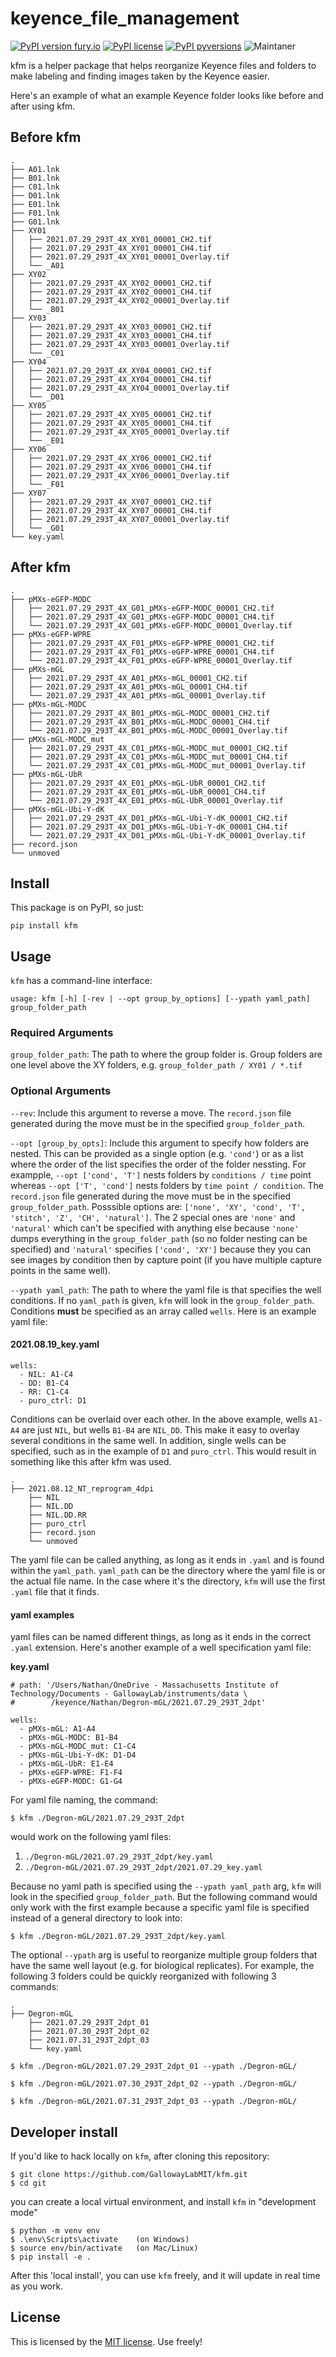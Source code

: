 # keyence_file_management
[![PyPI version fury.io](https://badge.fury.io/py/kfm.svg)](https://pypi.python.org/pypi/kfm/)
[![PyPI license](https://img.shields.io/pypi/l/kfm.svg)](https://pypi.python.org/pypi/kfm/)
[![PyPI pyversions](https://img.shields.io/pypi/pyversions/kfm.svg)](https://pypi.python.org/pypi/kfm/)
![Maintaner](https://img.shields.io/badge/maintainer-nbwang22-blue)

kfm is a helper package that helps reorganize Keyence files and folders to make labeling and finding images
taken by the Keyence easier.
 
Here's an example of what an example Keyence folder looks like before and after using kfm.

## Before kfm

```
.
├── A01.lnk
├── B01.lnk
├── C01.lnk
├── D01.lnk
├── E01.lnk
├── F01.lnk
├── G01.lnk
├── XY01
│   ├── 2021.07.29_293T_4X_XY01_00001_CH2.tif
│   ├── 2021.07.29_293T_4X_XY01_00001_CH4.tif
│   ├── 2021.07.29_293T_4X_XY01_00001_Overlay.tif
│   └── _A01
├── XY02
│   ├── 2021.07.29_293T_4X_XY02_00001_CH2.tif
│   ├── 2021.07.29_293T_4X_XY02_00001_CH4.tif
│   ├── 2021.07.29_293T_4X_XY02_00001_Overlay.tif
│   └── _B01
├── XY03
│   ├── 2021.07.29_293T_4X_XY03_00001_CH2.tif
│   ├── 2021.07.29_293T_4X_XY03_00001_CH4.tif
│   ├── 2021.07.29_293T_4X_XY03_00001_Overlay.tif
│   └── _C01
├── XY04
│   ├── 2021.07.29_293T_4X_XY04_00001_CH2.tif
│   ├── 2021.07.29_293T_4X_XY04_00001_CH4.tif
│   ├── 2021.07.29_293T_4X_XY04_00001_Overlay.tif
│   └── _D01
├── XY05
│   ├── 2021.07.29_293T_4X_XY05_00001_CH2.tif
│   ├── 2021.07.29_293T_4X_XY05_00001_CH4.tif
│   ├── 2021.07.29_293T_4X_XY05_00001_Overlay.tif
│   └── _E01
├── XY06
│   ├── 2021.07.29_293T_4X_XY06_00001_CH2.tif
│   ├── 2021.07.29_293T_4X_XY06_00001_CH4.tif
│   ├── 2021.07.29_293T_4X_XY06_00001_Overlay.tif
│   └── _F01
├── XY07
│   ├── 2021.07.29_293T_4X_XY07_00001_CH2.tif
│   ├── 2021.07.29_293T_4X_XY07_00001_CH4.tif
│   ├── 2021.07.29_293T_4X_XY07_00001_Overlay.tif
│   └── _G01
└── key.yaml
```

## After kfm

```
.
├── pMXs-eGFP-MODC
│   ├── 2021.07.29_293T_4X_G01_pMXs-eGFP-MODC_00001_CH2.tif
│   ├── 2021.07.29_293T_4X_G01_pMXs-eGFP-MODC_00001_CH4.tif
│   └── 2021.07.29_293T_4X_G01_pMXs-eGFP-MODC_00001_Overlay.tif
├── pMXs-eGFP-WPRE
│   ├── 2021.07.29_293T_4X_F01_pMXs-eGFP-WPRE_00001_CH2.tif
│   ├── 2021.07.29_293T_4X_F01_pMXs-eGFP-WPRE_00001_CH4.tif
│   └── 2021.07.29_293T_4X_F01_pMXs-eGFP-WPRE_00001_Overlay.tif
├── pMXs-mGL
│   ├── 2021.07.29_293T_4X_A01_pMXs-mGL_00001_CH2.tif
│   ├── 2021.07.29_293T_4X_A01_pMXs-mGL_00001_CH4.tif
│   └── 2021.07.29_293T_4X_A01_pMXs-mGL_00001_Overlay.tif
├── pMXs-mGL-MODC
│   ├── 2021.07.29_293T_4X_B01_pMXs-mGL-MODC_00001_CH2.tif
│   ├── 2021.07.29_293T_4X_B01_pMXs-mGL-MODC_00001_CH4.tif
│   └── 2021.07.29_293T_4X_B01_pMXs-mGL-MODC_00001_Overlay.tif
├── pMXs-mGL-MODC_mut
│   ├── 2021.07.29_293T_4X_C01_pMXs-mGL-MODC_mut_00001_CH2.tif
│   ├── 2021.07.29_293T_4X_C01_pMXs-mGL-MODC_mut_00001_CH4.tif
│   └── 2021.07.29_293T_4X_C01_pMXs-mGL-MODC_mut_00001_Overlay.tif
├── pMXs-mGL-UbR
│   ├── 2021.07.29_293T_4X_E01_pMXs-mGL-UbR_00001_CH2.tif
│   ├── 2021.07.29_293T_4X_E01_pMXs-mGL-UbR_00001_CH4.tif
│   └── 2021.07.29_293T_4X_E01_pMXs-mGL-UbR_00001_Overlay.tif
├── pMXs-mGL-Ubi-Y-dK
│   ├── 2021.07.29_293T_4X_D01_pMXs-mGL-Ubi-Y-dK_00001_CH2.tif
│   ├── 2021.07.29_293T_4X_D01_pMXs-mGL-Ubi-Y-dK_00001_CH4.tif
│   └── 2021.07.29_293T_4X_D01_pMXs-mGL-Ubi-Y-dK_00001_Overlay.tif
├── record.json
└── unmoved
```

 
## Install
This package is on PyPI, so just:
```
pip install kfm
```

## Usage
`kfm` has a command-line interface:

```
usage: kfm [-h] [-rev | --opt group_by_options] [--ypath yaml_path] group_folder_path
```

### Required Arguments
`group_folder_path`: The path to where the group folder is. Group folders are one level above the XY folders, e.g. `group_folder_path / XY01 / *.tif`

### Optional Arguments
`--rev`: Include this argument to reverse a move. The `record.json` file generated during the move must be in the specified `group_folder_path`.

`--opt [group_by_opts]`: Include this argument to specify how folders are nested. This can be provided as a single option (e.g. `'cond'`) or as a list where the order of the list specifies the order of the folder nessting. For exampple, `--opt ['cond', 'T']` nests folders by `conditions / time` point whereas `--opt ['T', 'cond']` nests folders by `time point / condition`. The `record.json` file generated during the move must be in the specified `group_folder_path`. Posssible options are: `['none', 'XY', 'cond', 'T', 'stitch', 'Z', 'CH', 'natural']`. The 2 special ones are `'none'` and `'natural'` which can't be specified with anything else because `'none'` dumps everything in the `group_folder_path` (so no folder nesting can be specified) and `'natural'` specifies `['cond', 'XY']` because they you can see images by condition then by capture point (if you have multiple capture points in the same well). 


`--ypath yaml_path`: The path to where the yaml file is that specifies the well conditions. If no `yaml_path` is given, `kfm` will look in the `group_folder_path`. Conditions **must** be specified as an array called `wells`. Here is an example yaml file:

#### 2021.08.19_key.yaml
```
wells:
  - NIL: A1-C4
  - DD: B1-C4
  - RR: C1-C4
  - puro_ctrl: D1 
```

Conditions can be overlaid over each other. In the above example, wells `A1-A4` are just `NIL`, but wells `B1-B4` are `NIL_DD`. This make it easy to overlay several conditions in the same well. In addition, single wells can be specified, such as in the example of `D1` and `puro_ctrl`. This would result in something like this after kfm was used.


```
.
├── 2021.08.12_NT_reprogram_4dpi
    ├── NIL
    ├── NIL.DD
    ├── NIL.DD.RR
    ├── puro_ctrl
    ├── record.json
    └── unmoved
```

The yaml file can be called anything, as long as it ends in `.yaml` and is found within the `yaml_path`. `yaml_path` can be the directory where the yaml file is or the actual file name. In the case where it's the directory, `kfm` will use the first `.yaml` file that it finds.

#### yaml examples

yaml files can be named different things, as long as it ends in the correct `.yaml` extension. Here's another example of a well specification yaml file:

**key.yaml**
```
# path: '/Users/Nathan/OneDrive - Massachusetts Institute of Technology/Documents - GallowayLab/instruments/data \
#        /keyence/Nathan/Degron-mGL/2021.07.29_293T_2dpt'

wells:
  - pMXs-mGL: A1-A4
  - pMXs-mGL-MODC: B1-B4
  - pMXs-mGL-MODC_mut: C1-C4
  - pMXs-mGL-Ubi-Y-dK: D1-D4
  - pMXs-mGL-UbR: E1-E4
  - pMXs-eGFP-WPRE: F1-F4
  - pMXs-eGFP-MODC: G1-G4
```

For yaml file naming, the command:

```
$ kfm ./Degron-mGL/2021.07.29_293T_2dpt
```
would work on the following yaml files:

1. `./Degron-mGL/2021.07.29_293T_2dpt/key.yaml`
2. `./Degron-mGL/2021.07.29_293T_2dpt/2021.07.29_key.yaml`


Because no yaml path is specified using the `--ypath yaml_path` arg, `kfm` will look in the specified `group_folder_path`. But the following command would only work with the first example because a specific yaml file is specified instead of a general directory to look into:

```
$ kfm ./Degron-mGL/2021.07.29_293T_2dpt/key.yaml
```

The optional `--ypath` arg is useful to reorganize multiple group folders that have the same well layout (e.g. for biological replicates). For example, the following 3 folders could be quickly reorganized with following 3 commands:

```
.
├── Degron-mGL
    ├── 2021.07.29_293T_2dpt_01
    ├── 2021.07.30_293T_2dpt_02
    ├── 2021.07.31_293T_2dpt_03
    └── key.yaml
```

```
$ kfm ./Degron-mGL/2021.07.29_293T_2dpt_01 --ypath ./Degron-mGL/

$ kfm ./Degron-mGL/2021.07.30_293T_2dpt_02 --ypath ./Degron-mGL/

$ kfm ./Degron-mGL/2021.07.31_293T_2dpt_03 --ypath ./Degron-mGL/
```

## Developer install
If you'd like to hack locally on `kfm`, after cloning this repository:
```
$ git clone https://github.com/GallowayLabMIT/kfm.git
$ cd git
```
you can create a local virtual environment, and install `kfm` in "development mode"
```
$ python -m venv env
$ .\env\Scripts\activate    (on Windows)
$ source env/bin/activate   (on Mac/Linux)
$ pip install -e .
```
After this 'local install', you can use `kfm` freely, and it will update in real time as you work.

## License
This is licensed by the [MIT license](./LICENSE). Use freely!
